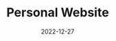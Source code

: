 ---
title: 'Personal Website'
date: '2022-12-27'
thumbnail: 'nelsonfrz-website.png'
view: '/'
github: 'https://github.com/nelsonfrz/nelsonfrz-website'
tags: ["ReactJS", "Typescript", "TailwindCSS"]
---
